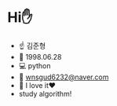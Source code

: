 # Hi:hand:
- :point_up: 김준형
- :pray: 1998.06.28
- :computer: python
- :email: wnsgud6232@naver.com
- :beer: I love it:heart:
- study algorithm!
